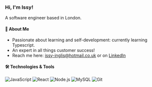 ### Hi, I'm Issy!
A software engineer based in London.

#### 🚀 About Me

- Passionate about learning and self-development: currently learning Typescript.
- An expert in all things customer success!
- Reach me here: issy-inglis@hotmail.co.uk or on [LinkedIn](https://www.linkedin.com/in/isabellainglis)


#### 🛠️ Technologies & Tools

![JavaScript](https://img.shields.io/badge/-JavaScript-F7DF1E?logo=javascript&logoColor=black&style=flat-square)
![React](https://img.shields.io/badge/-React-61DAFB?logo=react&logoColor=black&style=flat-square)
![Node.js](https://img.shields.io/badge/-Node.js-339933?logo=node.js&logoColor=white&style=flat-square)
![MySQL](https://img.shields.io/badge/-MySQL-4479A1?style=flat-square&logo=mysql&labelColor=4479A1&logoColor=FFF)
![Git](https://img.shields.io/badge/-Git-F05032?logo=git&logoColor=white&style=flat-square)



